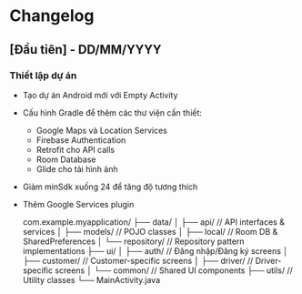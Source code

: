 # Changelog

## [Đầu tiên] - DD/MM/YYYY

### Thiết lập dự án
- Tạo dự án Android mới với Empty Activity
- Cấu hình Gradle để thêm các thư viện cần thiết:
    - Google Maps và Location Services
    - Firebase Authentication
    - Retrofit cho API calls
    - Room Database
    - Glide cho tải hình ảnh
- Giảm minSdk xuống 24 để tăng độ tương thích
- Thêm Google Services plugin

  com.example.myapplication/
  ├── data/
  │   ├── api/        // API interfaces & services
  │   ├── models/     // POJO classes
  │   ├── local/      // Room DB & SharedPreferences
  │   └── repository/ // Repository pattern implementations
  ├── ui/
  │   ├── auth/       // Đăng nhập/Đăng ký screens
  │   ├── customer/   // Customer-specific screens
  │   ├── driver/     // Driver-specific screens
  │   └── common/     // Shared UI components
  ├── utils/          // Utility classes
  └── MainActivity.java